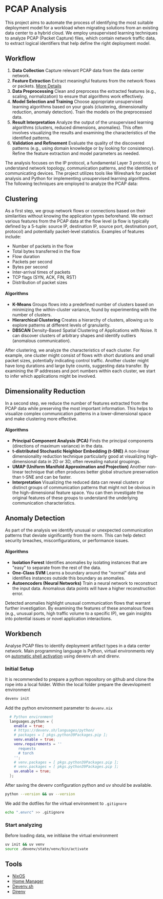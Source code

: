 # PCAP Analysis

This project aims to automate the process of identifying the most suitable deployment model for a workload when migrating solutions from an existing data center to a hybrid cloud. We employ unsupervised learning techniques to analyze PCAP (Packet Capture) files, which contain network traffic data, to extract logical identifiers that help define the right deployment model.

## Workflow

1. **Data Collection** Capture relevant PCAP data from the data center network.
2. **Feature Extraction** Extract meaningful features from the network flows or packets. [More Details](https://github.com/torstenboettjer/pcap-analysis/blob/main/docs/physical_topology.md)
3. **Data Preprocessing** Clean and preprocess the extracted features (e.g., scaling, normalization) to ensure that algorithms work effectively.
4. **Model Selection and Training** Choose appropriate unsupervised learning algorithms based on your goals (clustering, dimensionality reduction, anomaly detection). Train the models on the preprocessed data.
5. **Result Interpretation** Analyze the output of the unsupervised learning algorithms (clusters, reduced dimensions, anomalies). This often involves visualizing the results and examining the characteristics of the identified patterns.
6. **Validation and Refinement** Evaluate the quality of the discovered patterns (e.g., using domain knowledge or by looking for consistency). Refine the feature extraction and model parameters as needed.

The analysis focuses on the IP protocol, a fundamental Layer 3 protocol, to understand network topology, communication patterns, and the identities of communicating devices. The project utilizes tools like Wireshark for packet analysis and Python for implementing unsupervised learning algorithms. The following techniques are employed to analyze the PCAP data:

## Clustering

As a first step, we group network flows or connections based on their similarities without knowing the application types beforehand. We extract various features from the PCAP data at the flow level (a flow is typically defined by a 5-tuple: source IP, destination IP, source port, destination port, protocol) and potentially packet-level statistics. Examples of features include:
* Number of packets in the flow
* Total bytes transferred in the flow
* Flow duration
* Packets per second
* Bytes per second
* Inter-arrival times of packets
* TCP flags (SYN, ACK, FIN, RST)  
* Distribution of packet sizes

#### Algorithms
* **K-Means** Groups flows into a predefined number of clusters based on minimizing the within-cluster variance, found by experimenting with the number of clusters.
* **Hierarchical Clustering** Creates a hierarchy of clusters, allowing us to explore patterns at different levels of granularity.
* **DBSCAN** Density-Based Spatial Clustering of Applications with Noise. It can discover clusters of arbitrary shapes and identify outliers (anomalous communication).

After clustering, we analyze the characteristics of each cluster. For example, one cluster might consist of flows with short durations and small packet sizes, potentially indicating control traffic. Another cluster might have long durations and large byte counts, suggesting data transfer. By examining the IP addresses and port numbers within each cluster, we start to infer which applications might be involved.

## Dimensionality Reduction

In a second step, we reduce the number of features extracted from the PCAP data while preserving the most important information. This helps to visualize complex communication patterns in a lower-dimensional space and make clustering more effective.

#### Algorithms
* **Principal Component Analysis (PCA)** Finds the principal components (directions of maximum variance) in the data.
* **t-distributed Stochastic Neighbor Embedding (t-SNE)** A non-linear dimensionality reduction technique particularly good at visualizing high-dimensional data in 2D or 3D, often revealing natural groupings.
* **UMAP (Uniform Manifold Approximation and Projection)** Another non-linear technique that often produces better global structure preservation than t-SNE and can be faster.
* **Interpretation** Visualizing the reduced data can reveal clusters or distinct groups of communication patterns that might not be obvious in the high-dimensional feature space. You can then investigate the original features of these groups to understand the underlying communication characteristics.  

## Anomaly Detection

As part of the analysis we identify unusual or unexpected communication patterns that deviate significantly from the norm. This can help detect security breaches, misconfigurations, or performance issues.

#### Algorithms
* **Isolation Forest** Identifies anomalies by isolating instances that are "easy" to separate from the rest of the data.
* **One-Class SVM** Learns a boundary around the "normal" data and identifies instances outside this boundary as anomalies.
* **Autoencoders (Neural Networks)** Train a neural network to reconstruct the input data. Anomalous data points will have a higher reconstruction error.

Detected anomalies highlight unusual communication flows that warrant further investigation. By examining the features of these anomalous flows (e.g., unusual ports, high traffic volume to a specific IP), we gain insights into potential issues or novel application interactions.  

## Workbench
Analyse PCAP files to identify deployment artifact types in a data center network. Main programming language is Python, virtual environments rely on [automatic shell activation](https://devenv.sh/automatic-shell-activation/) using devenv.sh and direnv.

### Initial Setup

It is recommended to prepare a python repository on github and clone the rope into a local folder. Within the local folder prepare the devevlopment environment

```sh
devenv init
```

Add the python environment parameter to `devenv.nix`

```nix
  # Python environment
  languages.python = {
    enable = true;
    # https://devenv.sh/languages/python/
    # packages = [ pkgs.python39Packages.pip ];
    venv.enable = true;
    venv.requirements = ''
      requests
      # torch
    '';
    # venv.packages = [ pkgs.python39Packages.pip ];
    # venv.packages = [ pkgs.python39Packages.pip ];
    uv.enable = true;
  };
```

After saving the devenv configuration python and uv should be available.

```sh
python --version && uv --version
```

We add the dotfiles for the virtual environment to `.gitignore`

```sh
echo ".envrc" >> .gitignore
```

### Start analyzing

Before loading data, we initilaise the virtual environment

```sh
uv init && uv venv
source .devenv/state/venv/bin/activate
```

## Tools

* [NixOS](https://nixos.org/)
* [Home Manager](https://nix-community.github.io/home-manager/)
* [Devenv.sh](https://devenv.sh/)
* [Direnv](https://direnv.net/)
